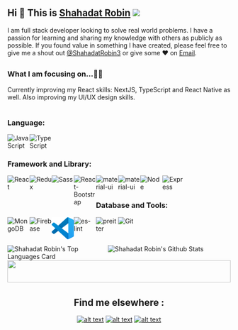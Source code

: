 ## Hi 👋 This is [Shahadat Robin](https://robin-s-portfolio.web.app/)  ![](https://komarev.com/ghpvc/?username=Sh-robin025&color=blue)

I am full stack developer looking to solve real world problems. I have a passion for learning and sharing my knowledge with others as publicly as possible. If you found value in something I have created, please feel free to give me a shout out [@ShahadatRobin3](https://twitter.com/ShahadatRobin3) or give some ♥ on [Email](sh.robin025@gmail.com).
##

### What I am focusing on...👨‍💻
Currently improving my React skills: NextJS, TypeScript and React Native as well. Also improving my UI/UX design skills.
#

### Language:
<img align="left" alt="JavaScript" width="50px" src="https://html5hive.org/wp-content/uploads/2014/06/js_800x800.jpg" />
<img align="left" alt="TypeScript" width="50px" src="https://upload.wikimedia.org/wikipedia/commons/thumb/4/4c/Typescript_logo_2020.svg/1200px-Typescript_logo_2020.svg.png" />

<br><br>

### Framework and Library:
<img align="left" alt="React" width="50px" src="https://smartdev.com/wp-content/uploads/2021/05/react-native-app-development.png" />
<img align="left" alt="Redux" width="50px" src="https://juststickers.in/wp-content/uploads/2018/08/redux.png" />
<img align="left" alt="Sass" width="50px" src="https://upload.wikimedia.org/wikipedia/commons/thumb/9/96/Sass_Logo_Color.svg/1200px-Sass_Logo_Color.svg.png" />
<img align="left" alt="React-Bootstrap" width="50px" src="https://crowdcast-prod.imgix.net/-KHhIzuATU2K4OVPd2sP/event-cover-5388?w=800" />
<img align="left" alt="material-ui" width="50px" src="https://icons-for-free.com/iconfiles/png/512/vscode+icons+type+tailwind-1324451500323172563.png" />
<img align="left" alt="material-ui" width="50px" src="https://img.icons8.com/color/452/material-ui.png" />
<img align="left" alt="Node" width="50px" src="https://blog.rahulbhutani.com/wp-content/uploads/2020/10/nodejs-1.png" />
<img align="left" alt="Express" width="50px" src="https://pngimage.net/wp-content/uploads/2018/05/express-js-png-5.png" />
<br><br>

### Database and Tools:
<img align="left" alt="MongoDB" width="50px" src="https://img.icons8.com/color/452/mongodb.png" />
<img align="left" alt="Firebase" width="50px" src="https://www.gstatic.com/devrel-devsite/prod/v5f61782021051fb502364887a46a1c5ce2cd6f3d29a3549e907afe67612e9bba/firebase/images/touchicon-180.png" />
<img align="left" alt="Visual Studio Code" width="50px" src="https://raw.githubusercontent.com/github/explore/80688e429a7d4ef2fca1e82350fe8e3517d3494d/topics/visual-studio-code/visual-studio-code.png" />
<img align="left" alt="es-lint" width="50px" src="https://eslint.org/assets/img/favicon.512x512.png" />
<img align="left" alt="preitter" width="50px" src="https://icons-for-free.com/iconfiles/png/512/vscode+icons+type+light+prettier-1324451365042256201.png" />
<img align="left" alt="Git" width="50px" src="https://avatars.githubusercontent.com/u/18133?s=200&v=4" />
<br><br>

##
<img align="left" width="45%" alt="Shahadat Robin's Top Languages Card" src="https://github-readme-stats.vercel.app/api/top-langs/?username=Sh-robin025&theme=synthwave&layout=compact" />
<img align="left" width="50%" alt="Shahadat Robin's Github Stats" src="https://github-readme-stats.vercel.app/api?username=Sh-robin025&theme=synthwave&show_icons=true&count_private=true" />
<br><br>

<img src="https://raw.githubusercontent.com/matfantinel/matfantinel/master/waves.svg" width="100%" height="50">

<h2 align="center">Find me elsewhere :</h2>
<div align="center">
  
  <a href="https://www.facebook.com/Sh.Robin025/"> ![alt text](https://img.shields.io/badge/-facebook-white?style=plastic&logo=facebook)</a>
  <a href="https://www.linkedin.com/in/sh-robin025/"> ![alt text](https://img.shields.io/badge/-LinkedIn-0e76a8?style=plastic&logo=linkedIn)</a>
  <a href="https://twitter.com/ShahadatRobin3"> ![alt text](https://img.shields.io/badge/-twitter-white?style=plastic&logo=twitter)</a>
  
</div>



<!-- Here are some ideas to get you started:  Feel free to reach out in case you want to just get in touch also.

- 🔭 I’m currently learning at -- Programing-hero
- 🌱 I’m currently learning -- MERN stack
- 💬 Ask me about -- anything
- 📫 How to reach me ? -- social media
- 😄 Pronouns -- he/him
- ⚡ Fun fact -- i am half finish ! -->
